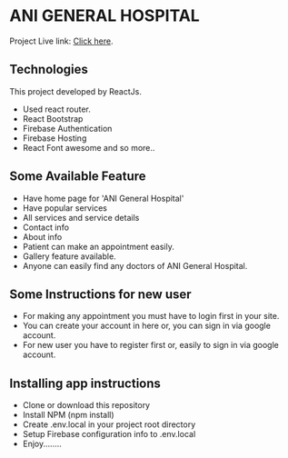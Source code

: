 # ANI GENERAL HOSPITAL
Project Live link: [Click here](https://ani-general-hospital-cc93b.web.app/).

## Technologies

This project developed by ReactJs.
* Used react router.
* React Bootstrap
* Firebase Authentication
* Firebase Hosting
* React Font awesome and so more..

## Some Available Feature
* Have home page for 'ANI General Hospital'
* Have popular services
* All services and service details
* Contact info
* About info
* Patient can make an appointment easily.
* Gallery feature available.
* Anyone can easily find any doctors of ANI General Hospital.

## Some Instructions for new user
* For making any appointment you must have to login first in your site.
* You can create your account in here or, you can sign in via google account.
* For new user you have to register first or, easily to sign in via google account.

## Installing app instructions
* Clone or download this repository
* Install NPM (npm install)
* Create .env.local in your project root directory
* Setup Firebase configuration info to .env.local
* Enjoy........